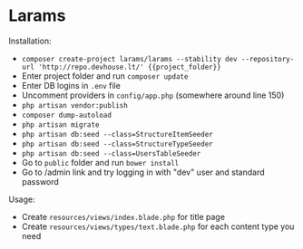 # Larams

Installation: 

- `composer create-project larams/larams --stability dev --repository-url 'http://repo.devhouse.lt/' {{project_folder}}`
- Enter project folder and run `composer update`
- Enter DB logins in `.env` file
- Uncomment providers in `config/app.php` (somewhere around line 150) 
- `php artisan vendor:publish`
- `composer dump-autoload` 
- `php artisan migrate`
- `php artisan db:seed --class=StructureItemSeeder`
- `php artisan db:seed --class=StructureTypeSeeder`
- `php artisan db:seed --class=UsersTableSeeder`
- Go to `public` folder and run `bower install`
- Go to /admin link and try logging in with "dev" user and standard password


Usage:

- Create `resources/views/index.blade.php` for title page
- Create `resources/views/types/text.blade.php` for each content type you need